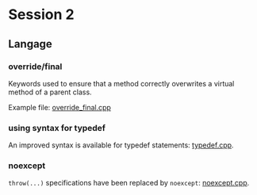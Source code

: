 # Session 2

## Langage

### override/final
Keywords used to ensure that a method correctly overwrites a virtual method of a parent class.

Example file: [override_final.cpp](override_final.cpp)

### using syntax for typedef
An improved syntax is available for typedef statements: [typedef.cpp](typedef.cpp).

### noexcept
`throw(...)` specifications have been replaced by `noexcept`: [noexcept.cpp](noexcept.cpp).
